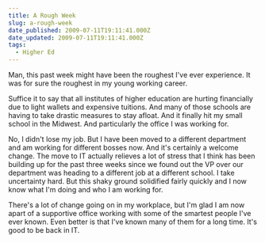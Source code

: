 ```yaml
---
title: A Rough Week
slug: a-rough-week
date_published: 2009-07-11T19:11:41.000Z
date_updated: 2009-07-11T19:11:41.000Z
tags:
  - Higher Ed
---
```


Man, this past week might have been the roughest I've ever experience. It was for sure the roughest in my young working career.

Suffice it to say that all institutes of higher education are hurting financially due to light wallets and expensive tuitions. And many of those schools are having to take drastic measures to stay afloat. And it finally hit my small school in the Midwest. And particularly the office I was working for.

No, I didn't lose my job. But I have been moved to a different department and am working for different bosses now. And it's certainly a welcome change. The move to IT actually relieves a lot of stress that I think has been building up for the past three weeks since we found out the VP over our department was heading to a different job at a different school. I take uncertainty hard. But this shaky ground solidified fairly quickly and I now know what I'm doing and who I am working for.

There's a lot of change going on in my workplace, but I'm glad I am now apart of a supportive office working with some of the smartest people I've ever known. Even better is that I've known many of them for a long time. It's good to be back in IT.
